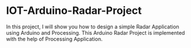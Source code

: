 # IOT-Arduino-Radar-Project
In this project, I will show you how to design a simple Radar Application using Arduino and Processing. This Arduino Radar Project is implemented with the help of Processing Application.  
